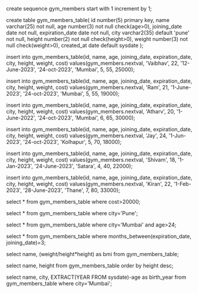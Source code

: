create sequence gym_members
start with 1
increment by 1;


create table gym_members_table(
id number(5) primary key,
name varchar(25) not null,
age number(3) not null check(age>0),
joining_date date not null,
expiration_date date not null,
city varchar2(35) default 'pune' not null,
height number(2) not null check(height>0),
weight number(3) not null check(weight>0),
created_at date default sysdate
);
        
insert into gym_members_table(id, name, age, joining_date, expiration_date, city, height, weight, cost) values(gym_members.nextval, 'Vaibhav', 22, '12-June-2023', '24-oct-2023', 'Mumbai', 5, 55, 25000);

insert into gym_members_table(id, name, age, joining_date, expiration_date, city, height, weight, cost) values(gym_members.nextval, 'Ram', 21, '1-June-2023', '24-oct-2023', 'Mumbai', 5, 55, 19000); 

insert into gym_members_table(id, name, age, joining_date, expiration_date, city, height, weight, cost) values(gym_members.nextval, 'Atharv', 20, '1-June-2022', '24-oct-2023', 'Mumbai', 6, 65, 30000);

insert into gym_members_table(id, name, age, joining_date, expiration_date, city, height, weight, cost) values(gym_members.nextval, 'Jay', 24, '1-Jun-2023', '24-oct-2023', 'Kolhapur', 5, 70, 18000);      

insert into gym_members_table(id, name, age, joining_date, expiration_date, city, height, weight, cost) values(gym_members.nextval, 'Shivam', 18, '1-Jan-2023', '24-June-2023', 'Satara', 4, 40, 22000);    

insert into gym_members_table(id, name, age, joining_date, expiration_date, city, height, weight, cost) values(gym_members.nextval, 'Kiran', 22, '1-Feb-2023', '28-June-2023', 'Thane', 7, 80, 33000); 

select * from gym_members_table where cost>20000;

select * from gym_members_table where city='Pune';

select * from gym_members_table where city='Mumbai' and age>24;

select * from gym_members_table where months_between(expiration_date, joining_date)=3;  

select name, (weight/height*height) as bmi from gym_members_table;   

select name, height from gym_members_table order by height desc;

select name, city, EXTRACT(YEAR FROM sysdate)-age as birth_year from gym_members_table where city='Mumbai'; 
